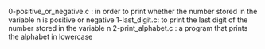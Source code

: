 0-positive_or_negative.c : in order to print whether the number stored in the variable n is positive or negative
1-last_digit.c: to print the last digit of the number stored in the variable n
2-print_alphabet.c : a program that prints the alphabet in lowercase

